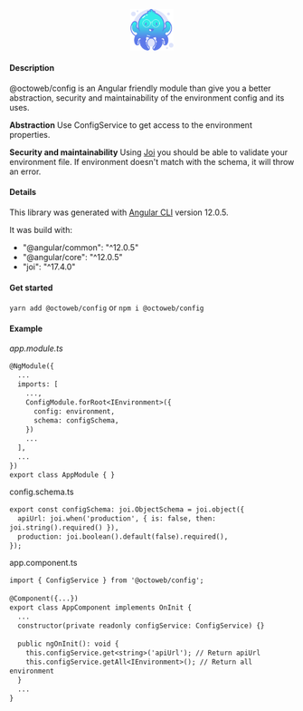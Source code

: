 <p align="center">
  <img src="./logo-octoweb.png" alt="Octoweb Logo" width="15%">
</p>

#### Description

@octoweb/config is an Angular friendly module than give you a better abstraction, security and maintainability of the environment config and its uses.

**Abstraction**
Use ConfigService to get access to the environment properties.

**Security and maintainability**
Using [Joi](https://joi.dev) you should be able to validate your environment file. If environment doesn't match with the schema, it will throw an error.

#### Details

This library was generated with [Angular CLI](https://github.com/angular/angular-cli) version 12.0.5.

It was build with:

- "@angular/common": "^12.0.5"
- "@angular/core": "^12.0.5"
- "joi": "^17.4.0"


#### Get started

`yarn add @octoweb/config` or `npm i @octoweb/config`

#### Example

*app.module.ts*
```
@NgModule({
  ...
  imports: [
    ...,
    ConfigModule.forRoot<IEnvironment>({
      config: environment,
      schema: configSchema,
    })
    ...
  ],
  ...
})
export class AppModule { }
```

config.schema.ts
```
export const configSchema: joi.ObjectSchema = joi.object({
  apiUrl: joi.when('production', { is: false, then: joi.string().required() }),
  production: joi.boolean().default(false).required(),
});
```

app.component.ts
```
import { ConfigService } from '@octoweb/config';

@Component({...})
export class AppComponent implements OnInit {
  ...
  constructor(private readonly configService: ConfigService) {}

  public ngOnInit(): void {
    this.configService.get<string>('apiUrl'); // Return apiUrl
    this.configService.getAll<IEnvironment>(); // Return all environment
  }
  ...
}
```
